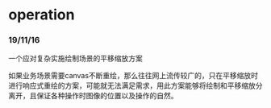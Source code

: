 # operation

### 19/11/16
一个应对复杂实施绘制场景的平移缩放方案

如果业务场景需要canvas不断重绘，那么往往网上流传较广的，只在平移缩放时进行响应式重绘的方案，可能就无法满足需求，用此方案能够将绘制和平移缩放分离开，且保证各种操作时图像的位置以及操作的自然。